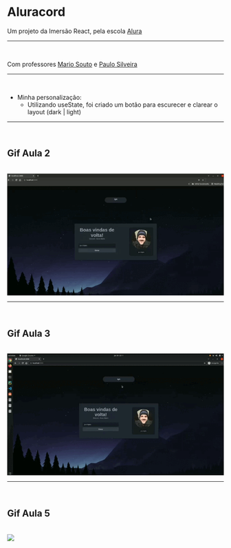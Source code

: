 # Aluracord

Um projeto da Imersão React, pela escola <a href="https://www.alura.com.br/" target="_blank">Alura</a>
<hr><br>

Com professores <a href="https://github.com/omariosouto">Mario Souto</a> e <a href="https://github.com/peas">Paulo Silveira</a>
<hr><br>

* Minha personalização:<br>
    * Utilizando useState, foi criado um botão para escurecer e clarear o layout (dark | light)

<hr><br>

## Gif Aula 2

<br>
<img src="src/img/mode.gif" align="center">
<hr><br>

## Gif Aula 3

<br>
<img src="src/img/chat.gif" align="center">
<hr><br>

## Gif Aula 5

<br>
<img src="src/img/final.gif" align="center">